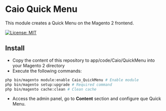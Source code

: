 # Caio Quick Menu
This module creates a Quick Menu on the Magento 2 frontend.

[![License: MIT](https://img.shields.io/badge/License-MIT-yellow.svg)](https://opensource.org/licenses/MIT)

## Install
- Copy the content of this repository to app/code/Caio/QuickMenu into your Magento 2 directory
- Execute the following commands:
```bash
php bin/magento module:enable Caio_QuickMenu # Enable module
php bin/magento setup:upgrade # Required command
php bin/magento cache:clean # Clean cache
```

- Access the admin panel, go to **Content** section and configure que Quick Menu.
